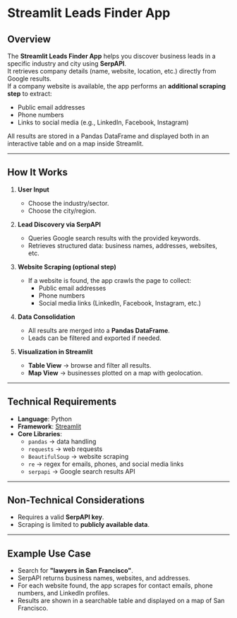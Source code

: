 # Streamlit Leads Finder App

## Overview  
The **Streamlit Leads Finder App** helps you discover business leads in a specific industry and city using **SerpAPI**.  
It retrieves company details (name, website, location, etc.) directly from Google results.  
If a company website is available, the app performs an **additional scraping step** to extract:  
- Public email addresses  
- Phone numbers  
- Links to social media (e.g., LinkedIn, Facebook, Instagram)  

All results are stored in a Pandas DataFrame and displayed both in an interactive table and on a map inside Streamlit.  

---

## How It Works  
1. **User Input**  
   - Choose the industry/sector.  
   - Choose the city/region.  

2. **Lead Discovery via SerpAPI**  
   - Queries Google search results with the provided keywords.  
   - Retrieves structured data: business names, addresses, websites, etc.  

3. **Website Scraping (optional step)**  
   - If a website is found, the app crawls the page to collect:  
     - Public email addresses  
     - Phone numbers  
     - Social media links (LinkedIn, Facebook, Instagram, etc.)  

4. **Data Consolidation**  
   - All results are merged into a **Pandas DataFrame**.  
   - Leads can be filtered and exported if needed.  

5. **Visualization in Streamlit**  
   - **Table View** → browse and filter all results.  
   - **Map View** → businesses plotted on a map with geolocation.  

---

## Technical Requirements  
- **Language**: Python  
- **Framework**: [Streamlit](https://streamlit.io/)  
- **Core Libraries**:  
  - `pandas` → data handling  
  - `requests` → web requests  
  - `BeautifulSoup` → website scraping  
  - `re` → regex for emails, phones, and social media links  
  - `serpapi` → Google search results API  

---

## Non-Technical Considerations  
- Requires a valid **SerpAPI key**.  
- Scraping is limited to **publicly available data**.  

---

## Example Use Case  
- Search for **"lawyers in San Francisco"**.  
- SerpAPI returns business names, websites, and addresses.  
- For each website found, the app scrapes for contact emails, phone numbers, and LinkedIn profiles.  
- Results are shown in a searchable table and displayed on a map of San Francisco.  
